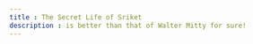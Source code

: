 ```yaml
---
title : The Secret Life of Sriket
description : is better than that of Walter Mitty for sure!
---
```

